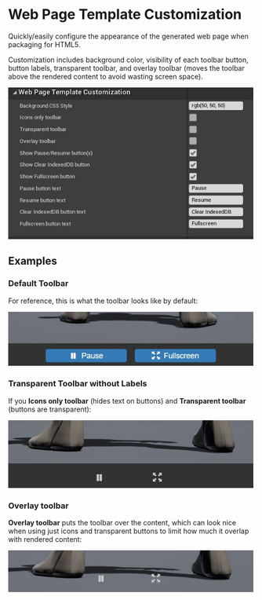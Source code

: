 # Web Page Template Customization

Quickly/easily configure the appearance of the generated web page when packaging for HTML5.

Customization includes background color, visibility of each toolbar button, button labels, transparent toolbar, and overlay toolbar (moves the toolbar above the rendered content to avoid wasting screen space).

<img src="Images/WebPageTemplateCustomization.JPG" style="width:500px"/>

## Examples

### Default Toolbar

For reference, this is what the toolbar looks like by default:

<img src="Images/ToolbarDefault.JPG" style="width:500px"/>

### Transparent Toolbar without Labels

If you **Icons only toolbar** (hides text on buttons) and **Transparent toolbar** (buttons are transparent):

<img src="Images/ToolbarIconsOnlyTransparent.JPG" style="width:500px"/>

### Overlay toolbar

**Overlay toolbar** puts the toolbar over the content, which can look nice when using just icons and transparent buttons to limit how much it overlap with rendered content:

<img src="Images/ToolbarOverlay.JPG" style="width:500px"/>